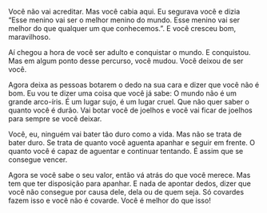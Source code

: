 Você não vai acreditar. Mas você cabia aqui. Eu segurava você e dizia 
“Esse menino vai ser o melhor menino do mundo. Esse menino vai ser melhor do que qualquer um que conhecemos.”. 
E você cresceu bom, maravilhoso.

Aí chegou a hora de você ser adulto e conquistar o mundo. E conquistou. 
Mas em algum ponto desse percurso, você mudou. Você deixou de ser você.

Agora deixa as pessoas botarem o dedo na sua cara e dizer que você não é bom. 
Eu vou te dizer uma coisa que você já sabe: O mundo não é um grande arco-íris. É um lugar sujo, é um lugar cruel.
Que não quer saber o quanto você é durão. Vai botar você de joelhos e você vai ficar de joelhos para sempre se você deixar.

Você, eu, ninguém vai bater tão duro como a vida. Mas não se trata de bater duro. 
Se trata de quanto você aguenta apanhar e seguir em frente. O quanto você é capaz de aguentar e continuar tentando. 
É assim que se consegue vencer.

Agora se você sabe o seu valor, então vá atrás do que você merece.
Mas tem que ter disposição para apanhar. E nada de apontar dedos, dizer que você não consegue por causa dele, dela ou de quem seja.
Só covardes fazem isso e você não é covarde. Você é melhor do que isso!
